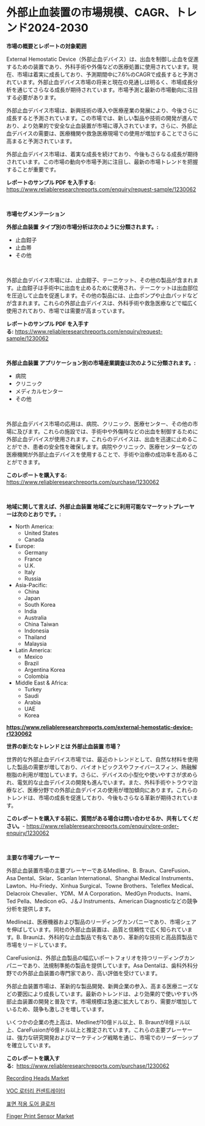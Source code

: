 <p><h1>外部止血装置の市場規模、CAGR、トレンド2024-2030</h1></p><p><strong>市場の概要とレポートの対象範囲</strong></p>
<p><p>External Hemostatic Device（外部止血デバイス）は、出血を制御し止血を促進するための装置であり、外科手術や外傷などの医療処置に使用されています。現在、市場は着実に成長しており、予測期間中に7.6%のCAGRで成長すると予測されています。外部止血デバイス市場の将来と現在の見通しは明るく、市場成長分析を通じてさらなる成長が期待されています。市場予測と最新の市場動向に注目する必要があります。</p><p>外部止血デバイス市場は、新興技術の導入や医療産業の発展により、今後さらに成長すると予測されています。この市場では、新しい製品や技術の開発が進んでおり、より効果的で安全な止血装置が市場に導入されています。さらに、外部止血デバイスの需要は、医療機関や救急医療現場での使用が増加することでさらに高まると予測されています。</p><p>外部止血デバイス市場は、着実な成長を続けており、今後もさらなる成長が期待されています。この市場の動向や市場予測に注目し、最新の市場トレンドを把握することが重要です。</p></p>
<p><strong>レポートのサンプル PDF を入手する:</strong> <a href="https://www.reliableresearchreports.com/enquiry/request-sample/1230062">https://www.reliableresearchreports.com/enquiry/request-sample/1230062</a></p>
<p>&nbsp;</p>
<p><strong>市場セグメンテーション</strong></p>
<p><strong>外部止血装置 タイプ別の市場分析は次のように分類されます。:</strong></p>
<p><ul><li>止血鉗子</li><li>止血帯</li><li>その他</li></ul></p>
<p>&nbsp;</p>
<p><p>外部止血デバイス市場には、止血鉗子、テーニケット、その他の製品が含まれます。止血鉗子は手術中に出血を止めるために使用され、テーニケットは出血部位を圧迫して止血を促進します。その他の製品には、止血ポンプや止血パッドなどが含まれます。これらの外部止血デバイスは、外科手術や救急医療などで幅広く使用されており、市場では需要が高まっています。</p></p>
<p><strong>レポートのサンプル PDF を入手する:</strong>&nbsp;<a href="https://www.reliableresearchreports.com/enquiry/request-sample/1230062">https://www.reliableresearchreports.com/enquiry/request-sample/1230062</a></p>
<p>&nbsp;</p>
<p><strong> 外部止血装置 アプリケーション別の市場産業調査は次のように分類されます。:</strong></p>
<p><ul><li>病院</li><li>クリニック</li><li>メディカルセンター</li><li>その他</li></ul></p>
<p>&nbsp;</p>
<p><p>外部止血デバイス市場の応用は、病院、クリニック、医療センター、その他の市場に及びます。これらの施設では、手術中や外傷時などの出血を制御するために外部止血デバイスが使用されます。これらのデバイスは、出血を迅速に止めることができ、患者の安全性を確保します。病院やクリニック、医療センターなどの医療機関が外部止血デバイスを使用することで、手術や治療の成功率を高めることができます。</p></p>
<p><strong>このレポートを購入する:</strong>&nbsp; <a href="https://www.reliableresearchreports.com/purchase/1230062">https://www.reliableresearchreports.com/purchase/1230062</a></p>
<p>&nbsp;</p>
<p><strong>地域に関して言えば、外部止血装置 地域ごとに利用可能なマーケットプレーヤーは次のとおりです。:</strong></p>
<p><ul>
    <li>
        North America:
        <ul>
            <li>United States</li>
            <li>Canada</li>
        </ul>
    </li>
    <li>
        Europe:
        <ul>
            <li>Germany</li>
            <li>France</li>
            <li>U.K.</li>
            <li>Italy</li>
            <li>Russia</li>
        </ul>
    </li>
    <li>
        Asia-Pacific:
        <ul>
            <li>China</li>
            <li>Japan</li>
            <li>South Korea</li>
            <li>India</li>
            <li>Australia</li>
            <li>China Taiwan</li>
            <li>Indonesia</li>
            <li>Thailand</li>
            <li>Malaysia</li>
        </ul>
    </li>
    <li>
        Latin America:
        <ul>
            <li>Mexico</li>
            <li>Brazil</li>
            <li>Argentina Korea</li>
            <li>Colombia</li>
        </ul>
    </li>
    <li>
        Middle East & Africa:
        <ul>
            <li>Turkey</li>
            <li>Saudi</li>
            <li>Arabia</li>
            <li>UAE</li>
            <li>Korea</li>
        </ul>
    </li>
    </ul></p>
<p><strong><a href="https://www.reliableresearchreports.com/external-hemostatic-device-r1230062">https://www.reliableresearchreports.com/external-hemostatic-device-r1230062</a></strong>&nbsp;</p>
<p><strong>世界の新たなトレンドとは 外部止血装置 市場？</strong></p>
<p><p>世界的な外部止血デバイス市場では、最近のトレンドとして、自然な材料を使用した製品の需要が増しており、バイオトピックスやファイバースフィン、熱融解樹脂の利用が増加しています。さらに、デバイスの小型化や使いやすさが求められ、電気的な止血デバイスの開発も進んでいます。また、外科手術やトラウマ治療など、医療分野での外部止血デバイスの使用が増加傾向にあります。これらのトレンドは、市場の成長を促進しており、今後もさらなる革新が期待されています。</p></p>
<p><strong>このレポートを購入する前に、質問がある場合は問い合わせるか、共有してください。</strong>- <a href="https://www.reliableresearchreports.com/enquiry/pre-order-enquiry/1230062">https://www.reliableresearchreports.com/enquiry/pre-order-enquiry/1230062</a></p>
<p>&nbsp;</p>
<p><strong>主要な市場プレーヤー</strong></p>
<p><p>外部止血装置市場の主要プレーヤーであるMedline、B. Braun、CareFusion、Asa Dental、Sklar、Scanlan International、Shanghai Medical Instruments、Lawton、Hu-Friedy、Xinhua Surgical、Towne Brothers、Teleflex Medical、Delacroix Chevalier、YDM、M A Corporation、MedGyn Products、Inami、Ted Pella、Medicon eG、J＆J Instruments、American Diagnosticなどの競争分析を提供します。</p><p>Medlineは、医療機器および製品のリーディングカンパニーであり、市場シェアを伸ばしています。同社の外部止血装置は、品質と信頼性で広く知られています。B. Braunは、外科的な止血製品で有名であり、革新的な技術と高品質製品で市場をリードしています。</p><p>CareFusionは、外部止血製品の幅広いポートフォリオを持つリーディングカンパニーであり、法規制準拠の製品を提供しています。Asa Dentalは、歯科外科分野での外部止血装置の専門家であり、高い評価を受けています。</p><p>外部止血装置市場は、革新的な製品開発、新興企業の参入、高まる医療ニーズなどの要因により成長しています。最新のトレンドは、より効果的で使いやすい外部止血装置の開発と普及です。市場規模は急速に拡大しており、需要が増加しているため、競争も激しさを増しています。</p><p>いくつかの企業の売上高は、Medlineが10億ドル以上、B. Braunが8億ドル以上、CareFusionが6億ドル以上と推定されています。これらの主要プレーヤーは、強力な研究開発およびマーケティング戦略を通じ、市場でのリーダーシップを確立しています。</p></p>
<p><strong>このレポートを購入する:</strong>&nbsp;&nbsp;<a href="https://www.reliableresearchreports.com/purchase/1230062">https://www.reliableresearchreports.com/purchase/1230062</a></p>
<p><p><a href="https://issuu.com/reportprime-2/docs/recording-heads-market-size-2030.pptx">Recording Heads Market</a></p><p><a href="https://github.com/xvz497517413/Market-Research-Report-List-2/blob/main/808453092865.md">VOC 로터리 컨센트레이터</a></p><p><a href="https://github.com/vskv4779xr1/Market-Research-Report-List-2/blob/main/357915992866.md">표면 적용 도어 클로저</a></p><p><a href="https://issuu.com/reportprime-2/docs/finger-print-sensor-market-size-2030.pptx">Finger Print Sensor Market</a></p></p>